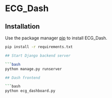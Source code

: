# ECG_Dash

## Installation

Use the package manager [pip](https://pip.pypa.io/en/stable/) to install ECG_Dash.

```bash
pip install -r requirements.txt

## Start Django backend server

```bash
python manage.py runserver

## Dash frontend

```bash
python ecg_dashboard.py

